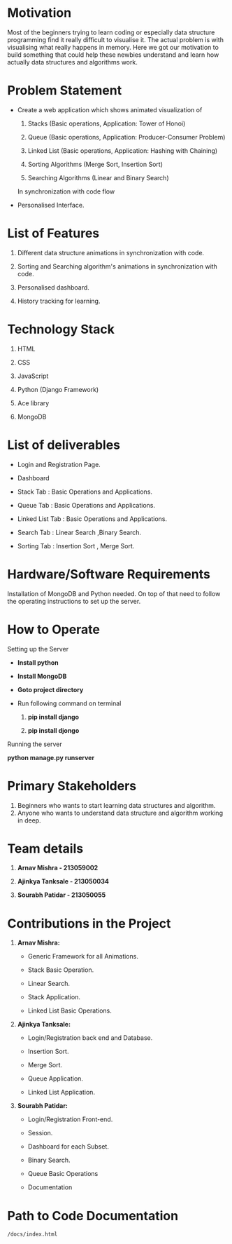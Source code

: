 # Motivation

Most of the beginners trying to learn coding or especially data structure programming find it really difficult to visualise it.
The actual problem is with visualising what really happens in memory. Here we got our motivation to build something that could help
these newbies understand and learn how actually data structures and algorithms work.

# Problem Statement

  * Create a web application which shows animated visualization of

    1. Stacks (Basic operations, Application: Tower of Honoi)

    2. Queue (Basic operations, Application: Producer-Consumer Problem)

    3. Linked List (Basic operations, Application: Hashing with Chaining)

    4. Sorting Algorithms (Merge Sort, Insertion Sort)

    5. Searching Algorithms (Linear and Binary Search)

    In synchronization with code flow

  * Personalised Interface.

# List of Features

 1. Different data structure animations in synchronization with code.

 2. Sorting and Searching algorithm's animations in synchronization with code.

 3. Personalised dashboard.

 4. History tracking for learning.

# Technology Stack

 1. HTML

 2. CSS

 3. JavaScript

 4. Python (Django Framework)

 5. Ace library

 6. MongoDB

# List of deliverables

  * Login and Registration Page.

  * Dashboard

  * Stack Tab : Basic Operations and Applications.

  * Queue Tab : Basic Operations and Applications.

  * Linked List Tab : Basic Operations and Applications.

  * Search Tab : Linear Search ,Binary Search.

  * Sorting Tab : Insertion Sort , Merge Sort.

# Hardware/Software Requirements

Installation of MongoDB and Python needed. On top of that need to follow the operating instructions to set up the server.

# How to Operate
Setting up the Server

  * **Install python**

  * **Install MongoDB**

  * **Goto project directory**

  * Run following command on terminal

    1. **pip install django**

    2. **pip install djongo**

Running the server

  **python manage.py runserver**

# Primary Stakeholders

 1. Beginners who wants to start learning data structures and algorithm.
 2. Anyone who wants to understand data structure and algorithm working in deep.

# Team details

 1. **Arnav Mishra - 213059002**

 2. **Ajinkya Tanksale - 213050034**

 3. **Sourabh Patidar - 213050055**

# Contributions in the Project

 1. **Arnav Mishra:**

    * Generic Framework for all Animations.

    * Stack Basic Operation.

    * Linear Search.

    * Stack Application.

    * Linked List Basic Operations.

 2. **Ajinkya Tanksale:**

    * Login/Registration back end and Database.

    * Insertion Sort.

    * Merge Sort.

    * Queue Application.

    * Linked List Application.

 3. **Sourabh Patidar:**

    * Login/Registration Front-end.

    * Session.

    * Dashboard for each Subset.

    * Binary Search.

    * Queue Basic Operations

    * Documentation

# Path to Code Documentation

    /docs/index.html



